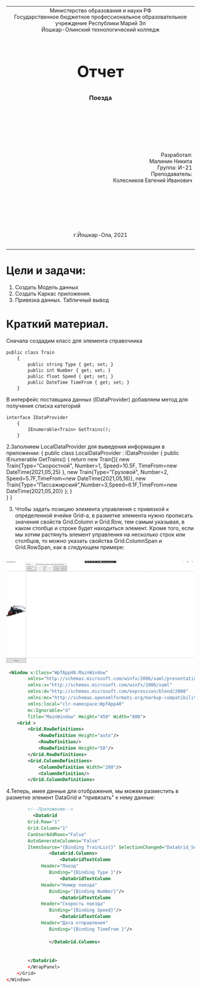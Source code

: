 
<table style="width: 100%;">
  <tr>
    <td style="text-align: center; border: none;">
    Министерство образования и науки РФ<br>
Государственное бюджетное профессиональное образовательное учреждение Республики Марий Эл<br>
Йошкар-Олинский технологический колледж
</td>
  </tr>
  <tr>
    <td style="text-align: center; border: none; height: 15em;">
    <h2 style="font-size:3em;">Отчет</h2>
      <h3>Поезда </h3></td>
  </tr>
  <tr>
    <br><br><td style="text-align: right; border: none; height: 20em;">
      Разработал:<br/>
      Малинин Никита<br>
      Группа: И-21<br>
      Преподаватель:<br>
      Колесников Евгений Иванович
    </td>
  </tr>
  <tr>
    <td style="text-align: center; border: none; height: 5em;">
    г.Йошкар-Ола, 2021</td>
  </tr>
</table>

<div style="page-break-after: always;"></div>

# Цели и задачи:
 1. Создать Модель данных
 2. Создать Каркас приложения.
 3. Привязка данных. Табличный вывод


# Краткий материал.


Сначала создадим класс для элемента справочника

```
public class Train
    {
        public string Type { get; set; }
        public int Number { get; set; }
        public float Speed { get; set; }
        public DateTime TimeFrom { get; set; }
    }
```




В интерфейс поставщика данных (IDataProvider) добавляем метод для получения списка категорий

```
interface IDataProvider
    {
        IEnumerable<Train> GetTrains();
    }
```
2.Заполняем LocalDataProvider для выведения информации в приложении:
{
    public class LocalDataProvider : IDataProvider
    {
        public IEnumerable<Train> GetTrains()
        {
            return new Train[]{ 
                new Train{Type="Скоростной", Number=1, Speed=10.5F, TimeFrom=new DateTime(2021,05,25) },
            new Train{Type="Грузовой", Number=2, Speed=5.7F,TimeFrom=new DateTime(2021,05,16)},
            new Train{Type="Пассажирский",Number=3,Speed=6.1F,TimeFrom=new DateTime(2021,05,20)} };
        }                 
    }
}

3. Чтобы задать позицию элемента управления с привязкой к определенной ячейке Grid-а, в разметке элемента нужно прописать значения свойств Grid.Column и Grid.Row, тем самым указывая, в каком столбце и строке будет находиться элемент. Кроме того, если мы хотим растянуть элемент управления на несколько строк или столбцов, то можно указать свойства Grid.ColumnSpan и Grid.RowSpan, как в следующем примере:

    ```
![Лабораторная](./screen/Trains.png)

```xml
 <Window x:Class="WpfApp40.MainWindow"
        xmlns="http://schemas.microsoft.com/winfx/2006/xaml/presentation"
        xmlns:x="http://schemas.microsoft.com/winfx/2006/xaml"
        xmlns:d="http://schemas.microsoft.com/expression/blend/2008"
        xmlns:mc="http://schemas.openxmlformats.org/markup-compatibility/2006"
        xmlns:local="clr-namespace:WpfApp40"
        mc:Ignorable="d"
        Title="MainWindow" Height="450" Width="800">
    <Grid >
        <Grid.RowDefinitions>
            <RowDefinition Height="auto"/>
            <RowDefinition/>
            <RowDefinition Height="50"/>
        </Grid.RowDefinitions>
        <Grid.ColumnDefinitions>
            <ColumnDefinition Width="200"/>
            <ColumnDefinition/>
        </Grid.ColumnDefinitions>
```
4.Теперь, имея данные для отображения, мы можем разместить в разметке элемент DataGrid и "привязать" к нему данные:

```xml
        <!--Приложение-->
          <DataGrid
        Grid.Row="1"
        Grid.Column="1"
        CanUserAddRows="False"
        AutoGenerateColumns="False"
        ItemsSource="{Binding TrainList}" SelectionChanged="DataGrid_SelectionChanged">
                <DataGrid.Columns>
                    <DataGridTextColumn
             Header="Поезд"
                Binding="{Binding Type }"/>
                    <DataGridTextColumn
             Header="Номер поезда"
                Binding="{Binding Number}"/>
                    <DataGridTextColumn
             Header="Скорость поезда"
                Binding="{Binding Speed}"/>
                    <DataGridTextColumn
             Header="Дата отправления"
                Binding="{Binding TimeFrom }"/>

                </DataGrid.Columns>

           
        </DataGrid>
        </WrapPanel>
    </Grid>
</Window>

```


